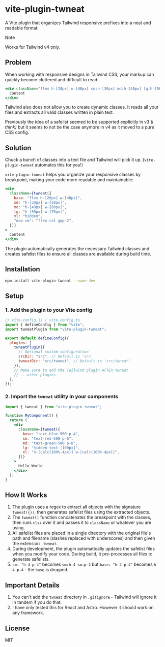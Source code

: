 # vite-plugin-twneat

A Vite plugin that organizes Tailwind responsive prefixes into a neat and readable format.

> [!NOTE]
> Works for Tailwind v4 only.

## Problem

When working with responsive designs in Tailwind CSS, your markup can quickly become cluttered and difficult to read:

```jsx
<div className="flex h-[20px] w-[40px] sm:h-[30px] md:h-[40px] lg:h-[50px] sm:w-[50px] md:w-[60px] lg:w-[70px] xl:hidden max-sm:flex-col max-sm:gap-2">
  Content
</div>
```

Tailwind also does not allow you to create dynamic classes. It reads all your files and extracts all valid classes written in plain text.

Previously the idea of a safelist seemed to be supported explicitly in v3 _(I think)_ but it seems to not be the case anymore in v4 as it moved to a pure CSS config.

## Solution

Chuck a bunch of classes into a text file and Tailwind will pick it up. (`vite-plugin-twneat` automates this for you!)

`vite-plugin-twneat` helps you organize your responsive classes by breakpoint, making your code more readable and maintainable:

```jsx
<div
  className={twneat({
    base: "flex h-[20px] w-[40px]",
    sm: "h-[30px] w-[50px]",
    md: "h-[40px] w-[60px]",
    lg: "h-[50px] w-[70px]",
    xl: "hidden",
    "max-sm": "flex-col gap-2",
  })}
>
  Content
</div>
```

The plugin automatically generates the necessary Tailwind classes and creates safelist files to ensure all classes are available during build time.

## Installation

```bash
npm install vite-plugin-twneat --save-dev
```

## Setup

### 1. Add the plugin to your Vite config

```js
// vite.config.js / vite.config.ts
import { defineConfig } from "vite";
import twneatPlugin from "vite-plugin-twneat";

export default defineConfig({
  plugins: [
    twneatPlugin({
      // Optional custom configuration
      srcDir: "src", // Default is 'src'
      twneatDir: "src/twneat", // Default is 'src/twneat'
    }),
    // Make sure to add the Tailwind plugin AFTER twneat
    // ...other plugins
  ],
});
```

### 2. Import the `twneat` utility in your components

```jsx
import { twneat } from "vite-plugin-twneat";

function MyComponent() {
  return (
    <div
      className={twneat({
        base: "text-blue-500 p-4",
        sm: "text-red-500 p-6",
        md: "text-green-500 p-8",
        lg: "hidden text-[100px]",
        xl: "h-[calc(100%-4px)] w-[calc(100%-4px)]",
      })}
    >
      Hello World
    </div>
  );
}
```

## How It Works

1. The plugin uses a regex to extract all objects with the signature `twneat({})`, then generates safelist files using the extracted objects.
2. The `twneat()` function concatenates the breakpoint with the classes, then runs `clsx` over it and passes it to `className` or whatever you are using.
3. All safelist files are placed in a single directory with the original file's path and filename (slashes replaced with underscores) and then given the extension `.twneat`.
4. During development, the plugin automatically updates the safelist files when you modify your code. During build, it pre-processes all files to generate safelists.
5. `sm: "h-4 p-4"` becomes `sm:h-4 sm:p-4` but `base: "h-4 p-4"` becomes `h-4 p-4` - the `base` is dropped.

## Important Details

1. You can't add the `twneat` directory in `.gitignore` - Tailwind will ignore it in tandem if you do that.
2. I have only tested this for React and Astro. However it should work on any framework.

## License

MIT
